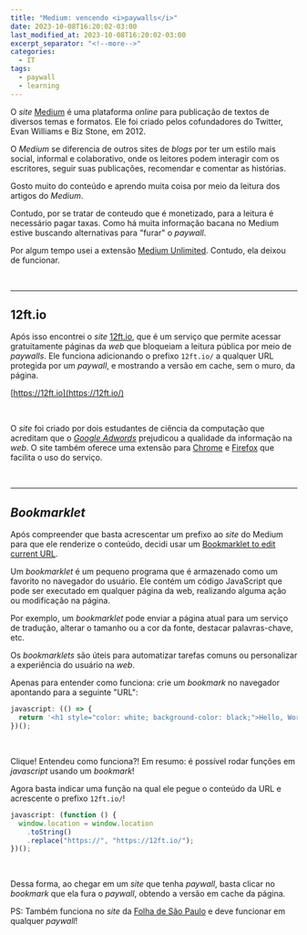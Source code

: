 ```yaml
---
title: "Medium: vencendo <i>paywalls</i>"
date: 2023-10-08T16:20:02-03:00
last_modified_at: 2023-10-08T16:20:02-03:00
excerpt_separator: "<!--more-->"
categories:
  - IT
tags:
  - paywall
  - learning
---
```


O _site_ [Medium](https://medium.com/) é uma plataforma _online_ para publicação de textos de diversos temas e formatos. Ele foi criado pelos cofundadores do Twitter, Evan Williams e Biz Stone, em 2012.

O _Medium_ se diferencia de outros sites de _blogs_ por ter um estilo mais social, informal e colaborativo, onde os leitores podem interagir com os escritores, seguir suas publicações, recomendar e comentar as histórias.

Gosto muito do conteúdo e aprendo muita coisa por meio da leitura dos artigos do _Medium_.

Contudo, por se tratar de conteudo que é monetizado, para a leitura é necessário pagar taxas. Como há muita informação bacana no Medium estive buscando alternativas para "furar" o _paywall_.

Por algum tempo usei a extensão [Medium Unlimited](https://addons.mozilla.org/pt-BR/firefox/addon/medium-unlimited-read-for-free/). Contudo, ela deixou de funcionar.

<br>

---

## 12ft.io

Após isso encontrei o _site_ [12ft.io](https://12ft.io/), que é um serviço que permite acessar gratuitamente páginas da _web_ que bloqueiam a leitura pública por meio de _paywalls_. Ele funciona adicionando o prefixo `12ft.io/` a qualquer URL protegida por um _paywall_, e mostrando a versão em cache, sem o muro, da página.

[https://12ft.io](https://12ft.io/)

<br>

O _site_ foi criado por dois estudantes de ciência da computação que acreditam que o [_Google Adwords_](https://ads.google.com/) prejudicou a qualidade da informação na _web_. O site também oferece uma extensão para [Chrome](https://chrome.google.com/webstore/detail/12ft/nmccamaemgaapokidgbgackjeedocejl) e [Firefox](https://addons.mozilla.org/pt-BR/firefox/addon/12ft/) que facilita o uso do serviço.

<br>

---

## _Bookmarklet_

Após compreender que basta acrescentar um prefixo ao _site_ do Medium para que ele renderize o conteúdo, decidi usar um [Bookmarklet to edit current URL](https://stackoverflow.com/questions/2689553/bookmarklet-to-edit-current-url).

Um _bookmarklet_ é um pequeno programa que é armazenado como um favorito no navegador do usuário. Ele contém um código JavaScript que pode ser executado em qualquer página da web, realizando alguma ação ou modificação na página.

Por exemplo, um _bookmarklet_ pode enviar a página atual para um serviço de tradução, alterar o tamanho ou a cor da fonte, destacar palavras-chave, etc.

Os _bookmarklets_ são úteis para automatizar tarefas comuns ou personalizar a experiência do usuário na _web_.

Apenas para entender como funciona: crie um _bookmark_ no navegador apontando para a seguinte "URL":

```javascript
javascript: (() => {
  return '<h1 style="color: white; background-color: black;">Hello, World!</h1>';
})();
```

<br>

Clique! Entendeu como funciona?! Em resumo: é possível rodar funções em _javascript_ usando um _bookmark_!

Agora basta indicar uma função na qual ele pegue o conteúdo da URL e acrescente o prefixo `12ft.io/`!

```javascript
javascript: (function () {
  window.location = window.location
    .toString()
    .replace("https://", "https://12ft.io/");
})();
```

<br>

Dessa forma, ao chegar em um _site_ que tenha _paywall_, basta clicar no _bookmark_ que ela fura o _paywall_, obtendo a versão em cache da página.

PS: Também funciona no _site_ da [Folha de São Paulo](https://www.folha.uol.com.br/) e deve funcionar em qualquer _paywall_!
